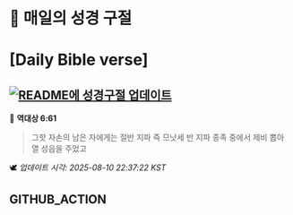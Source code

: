 # 🙏 매일의 성경 구절
# [Daily Bible verse]
## [![README에 성경구절 업데이트](https://github.com/DONGSUKA/first_test/actions/workflows/update-readme-bible.yml/badge.svg)](https://github.com/DONGSUKA/first_test/actions/workflows/update-readme-bible.yml)
<!-- START_BIBLE_VERSE -->
📖 **역대상 6:61**
> 그핫 자손의 남은 자에게는 절반 지파 즉 므낫세 반 지파 종족 중에서 제비 뽑아 열 성읍을 주었고

🕊️ _업데이트 시각: 2025-08-10 22:37:22 KST_
  <!-- END_BIBLE_VERSE -->
## GITHUB_ACTION
